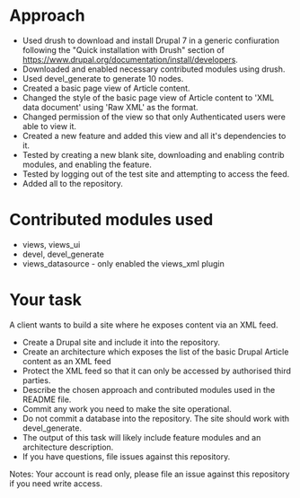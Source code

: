 # Approach

* Used drush to download and install Drupal 7 in a generic confiuration following the "Quick installation with Drush" section of https://www.drupal.org/documentation/install/developers.
* Downloaded and enabled necessary contributed modules using drush.
* Used devel_generate to generate 10 nodes.
* Created a basic page view of Article content.
* Changed the style of the basic page view of Article content to 'XML data document' using 'Raw XML' as the format.
* Changed permission of the view so that only Authenticated users were able to view it.
* Created a new feature and added this view and all it's dependencies to it.
* Tested by creating a new blank site, downloading and enabling contrib modules, and enabling the feature.
* Tested by logging out of the test site and attempting to access the feed.
* Added all to the repository.

# Contributed modules used

* views, views_ui
* devel, devel_generate
* views_datasource - only enabled the views_xml plugin



# Your task
   
A client wants to build a site where he exposes content via an XML feed.
   
* Create a Drupal site and include it into the repository.
* Create an architecture which exposes the list of the basic Drupal Article content as an XML feed
* Protect the XML feed so that it can only be accessed by authorised third parties.
* Describe the chosen approach and contributed modules used in the README file.
* Commit any work you need to make the site operational.
* Do not commit a database into the repository. The site should work with devel_generate.
* The output of this task will likely include feature modules and an architecture description.
* If you have questions, file issues against this repository.
   
Notes: Your account is read only, please file an issue against this repository if you need write access.
